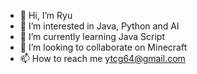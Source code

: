 - 👋 Hi, I’m Ryu
- 👀 I’m interested in Java, Python and AI
- 🌱 I’m currently learning Java Script
- 💞️ I’m looking to collaborate on Minecraft
- 📫 How to reach me ytcg64@gmail.com

<!---
Ryu56/Ryu56 is a ✨ special ✨ repository because its `README.md` (this file) appears on your GitHub profile.
You can click the Preview link to take a look at your changes.
--->

